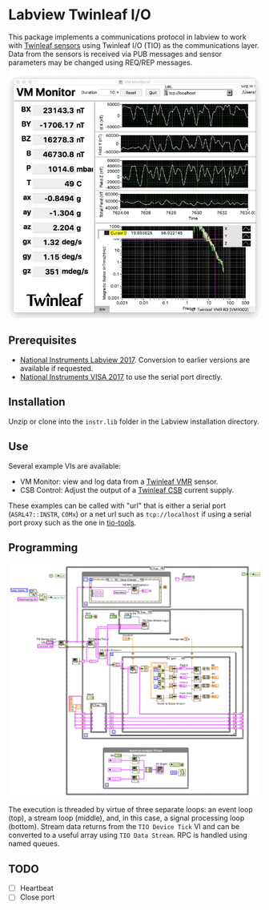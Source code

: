 # Labview Twinleaf I/O

This package implements a communications protocol in labview to work with [Twinleaf sensors](http://www.twinleaf.com) using Twinleaf I/O (TIO) as the communications layer. Data from the sensors is received via PUB messages and sensor parameters may be changed using REQ/REP messages. 

![VM Monitor](doc/VMmonitor.gif)

## Prerequisites

- [National Instruments Labview 2017](https://ni.com/labview). Conversion to earlier versions are available if requested.
- [National Instruments VISA 2017](https://ni.com/visa) to use the serial port directly.

## Installation

Unzip or clone into the `instr.lib` folder in the Labview installation directory. 

## Use

Several example VIs are available:

  - VM Monitor: view and log data from a [Twinleaf VMR](http://www.twinleaf.com/vector/VMR) sensor.
  - CSB Control: Adjust the output of a [Twinleaf CSB](http://www.twinleaf.com/current/CSB) current supply.

These examples can be called with "url" that is either a serial port (`ASRL47::INSTR`, `COMx`) or a net url such as `tcp://localhost` if using a serial port proxy such as the one in [tio-tools](https://github.com/twinleaf/tio-tools). 

## Programming

![VM Monitor](doc/VIexample.png)

The execution is threaded by virtue of three separate loops: an event loop (top), a stream loop (middle), and, in this case, a signal processing loop (bottom). Stream data returns from the `TIO Device Tick` VI and can be converted to a useful array using `TIO Data Stream`. RPC is handled using named queues.

## TODO

  - [ ] Heartbeat
  - [ ] Close port
